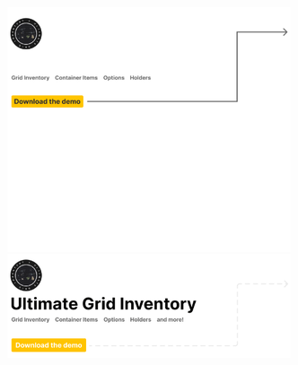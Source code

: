 <!-- Images -->

[![Banner UGI Repo (Dark)](./.github/images/ugi-banner-repo-dark.png#gh-dark-mode-only)](https://github.com/rushassets/ultimate-grid-inventory-demos/releases#gh-dark-mode-only)
[![Banner UGI Repo (Light)](./.github/images/ugi-banner-repo-light.png#gh-light-mode-only)](https://github.com/rushassets/ultimate-grid-inventory-demos/releases#gh-light-mode-only)

